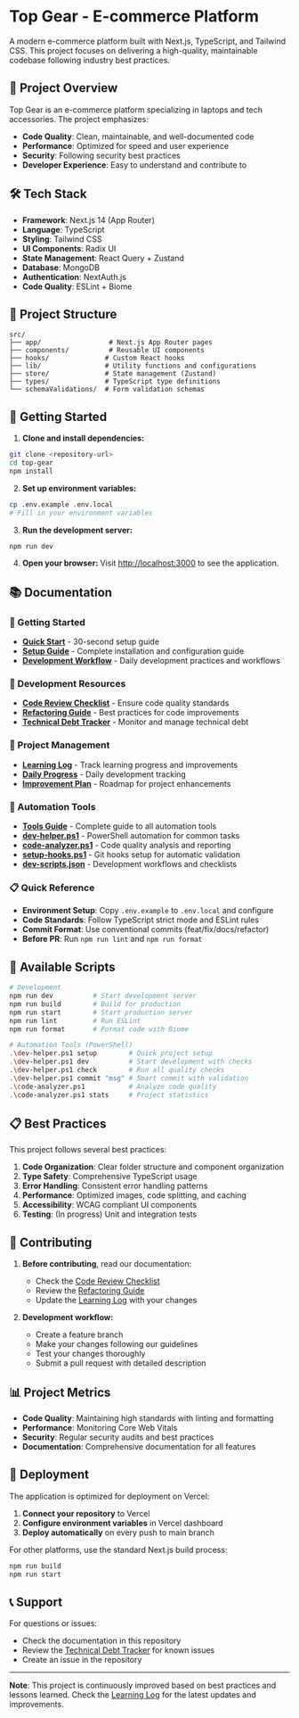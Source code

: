# Top Gear - E-commerce Platform

A modern e-commerce platform built with Next.js, TypeScript, and Tailwind CSS. This project focuses on delivering a high-quality, maintainable codebase following industry best practices.

## 🚀 Project Overview

Top Gear is an e-commerce platform specializing in laptops and tech accessories. The project emphasizes:
- **Code Quality**: Clean, maintainable, and well-documented code
- **Performance**: Optimized for speed and user experience
- **Security**: Following security best practices
- **Developer Experience**: Easy to understand and contribute to

## 🛠️ Tech Stack

- **Framework**: Next.js 14 (App Router)
- **Language**: TypeScript
- **Styling**: Tailwind CSS
- **UI Components**: Radix UI
- **State Management**: React Query + Zustand
- **Database**: MongoDB
- **Authentication**: NextAuth.js
- **Code Quality**: ESLint + Biome

## 📁 Project Structure

```
src/
├── app/                 # Next.js App Router pages
├── components/          # Reusable UI components
├── hooks/              # Custom React hooks
├── lib/                # Utility functions and configurations
├── store/              # State management (Zustand)
├── types/              # TypeScript type definitions
└── schemaValidations/  # Form validation schemas
```

## 🎯 Getting Started

1. **Clone and install dependencies:**
```bash
git clone <repository-url>
cd top-gear
npm install
```

2. **Set up environment variables:**
```bash
cp .env.example .env.local
# Fill in your environment variables
```

3. **Run the development server:**
```bash
npm run dev
```

4. **Open your browser:**
Visit [http://localhost:3000](http://localhost:3000) to see the application.

## 📚 Documentation

### 📖 Getting Started
- **[Quick Start](./QUICK_START.md)** - 30-second setup guide
- **[Setup Guide](./SETUP_GUIDE.md)** - Complete installation and configuration guide
- **[Development Workflow](./DEVELOPMENT_WORKFLOW.md)** - Daily development practices and workflows

### 🔧 Development Resources
- **[Code Review Checklist](./CODE_REVIEW_CHECKLIST.md)** - Ensure code quality standards
- **[Refactoring Guide](./REFACTORING_GUIDE.md)** - Best practices for code improvements
- **[Technical Debt Tracker](./TECHNICAL_DEBT.md)** - Monitor and manage technical debt

### 📝 Project Management
- **[Learning Log](./LEARNING_LOG.md)** - Track learning progress and improvements
- **[Daily Progress](./DAILY_PROGRESS.md)** - Daily development tracking
- **[Improvement Plan](./IMPROVEMENT_PLAN.md)** - Roadmap for project enhancements

### 🤖 Automation Tools
- **[Tools Guide](./TOOLS_GUIDE.md)** - Complete guide to all automation tools
- **[dev-helper.ps1](./dev-helper.ps1)** - PowerShell automation for common tasks
- **[code-analyzer.ps1](./code-analyzer.ps1)** - Code quality analysis and reporting
- **[setup-hooks.ps1](./setup-hooks.ps1)** - Git hooks setup for automatic validation
- **[dev-scripts.json](./dev-scripts.json)** - Development workflows and checklists

### 📋 Quick Reference
- **Environment Setup**: Copy `.env.example` to `.env.local` and configure
- **Code Standards**: Follow TypeScript strict mode and ESLint rules
- **Commit Format**: Use conventional commits (feat/fix/docs/refactor)
- **Before PR**: Run `npm run lint` and `npm run format`

## 🔧 Available Scripts

```bash
# Development
npm run dev          # Start development server
npm run build        # Build for production
npm run start        # Start production server
npm run lint         # Run ESLint
npm run format       # Format code with Biome

# Automation Tools (PowerShell)
.\dev-helper.ps1 setup        # Quick project setup
.\dev-helper.ps1 dev          # Start development with checks
.\dev-helper.ps1 check        # Run all quality checks
.\dev-helper.ps1 commit "msg" # Smart commit with validation
.\code-analyzer.ps1           # Analyze code quality
.\code-analyzer.ps1 stats     # Project statistics
```

## 📋 Best Practices

This project follows several best practices:

1. **Code Organization**: Clear folder structure and component organization
2. **Type Safety**: Comprehensive TypeScript usage
3. **Error Handling**: Consistent error handling patterns
4. **Performance**: Optimized images, code splitting, and caching
5. **Accessibility**: WCAG compliant UI components
6. **Testing**: (In progress) Unit and integration tests

## 🤝 Contributing

1. **Before contributing**, read our documentation:
   - Check the [Code Review Checklist](./CODE_REVIEW_CHECKLIST.md)
   - Review the [Refactoring Guide](./REFACTORING_GUIDE.md)
   - Update the [Learning Log](./LEARNING_LOG.md) with your changes

2. **Development workflow:**
   - Create a feature branch
   - Make your changes following our guidelines
   - Test your changes thoroughly
   - Submit a pull request with detailed description

## 📊 Project Metrics

- **Code Quality**: Maintaining high standards with linting and formatting
- **Performance**: Monitoring Core Web Vitals
- **Security**: Regular security audits and best practices
- **Documentation**: Comprehensive documentation for all features

## 🚀 Deployment

The application is optimized for deployment on Vercel:

1. **Connect your repository** to Vercel
2. **Configure environment variables** in Vercel dashboard
3. **Deploy automatically** on every push to main branch

For other platforms, use the standard Next.js build process:
```bash
npm run build
npm run start
```

## 📞 Support

For questions or issues:
- Check the documentation in this repository
- Review the [Technical Debt Tracker](./TECHNICAL_DEBT.md) for known issues
- Create an issue in the repository

---

**Note**: This project is continuously improved based on best practices and lessons learned. Check the [Learning Log](./LEARNING_LOG.md) for the latest updates and improvements.
